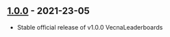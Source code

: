 ## [1.0.0](https://poggit.pmmp.io/p/VecnaLeaderboards/1.0.0) - 2021-23-05

- Stable official release of v1.0.0 VecnaLeaderboards
